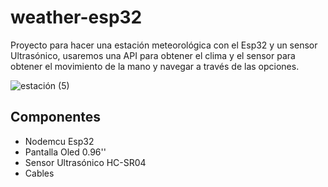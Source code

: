 # weather-esp32

Proyecto para hacer una estación meteorológica con el Esp32 y un sensor Ultrasónico, usaremos una API para obtener el clima y el sensor para obtener el movimiento de la mano y navegar a través de las opciones.


![estación (5)](https://github.com/electrodeuna/weather-esp32/assets/85527788/30c0c1f2-7f1b-45bd-9cf4-46b2d6c357f1)

## Componentes

- Nodemcu Esp32
- Pantalla Oled 0.96''
- Sensor Ultrasónico HC-SR04
- Cables
